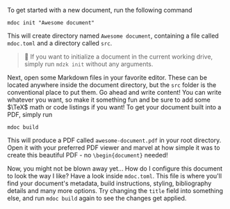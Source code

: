To get started with a new document, run the following command

```shell
mdoc init "Awesome document"
```

This will create directory named `Awesome document`, containing a file called `mdoc.toml` and a directory called `src`.

> 📖 If you want to initialize a document in the current working drive, simply run `mdzk init` without any arguments.

Next, open some Markdown files in your favorite editor. These can be located anywhere inside the document directory, but the `src` folder is the conventional place to put them. Go ahead and write content! You can write whatever you want, so make it something fun and be sure to add some $\TeX$ math or code listings if you want! To get your document built into a PDF, simply run

```shell
mdoc build
```

This will produce a PDF called `awesome-document.pdf` in your root directory. Open it with your preferred PDF viewer and marvel at how simple it was to create this beautiful PDF - no `\begin{document}` needed!

Now, you might not be blown away yet... How do I configure this document to look the way I like? Have a look inside `mdoc.toml`. This file is where you'll find your document's metadata, build instructions, styling, bibliography details and many more options. Try changing the `title` field into something else, and run `mdoc build` again to see the changes get applied.
